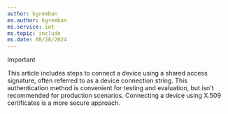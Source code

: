```yaml
---
author: kgremban
ms.author: kgremban
ms.service: iot
ms.topic: include
ms.date: 08/28/2024
---
```


>[!IMPORTANT]
>This article includes steps to connect a device using a shared access signature, often referred to as a device connection string. This authentication method is convenient for testing and evaluation, but isn't recommended for production scenarios. Connecting a device using X.509 certificates is a more secure approach.